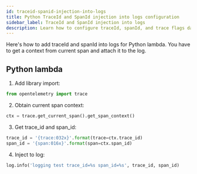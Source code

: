 ```yaml
---
id: traceid-spanid-injection-into-logs
title: Python TraceId and SpanId injection into logs configuration
sidebar_label: TraceId and SpanId injection into logs
description: Learn how to configure traceId, spanId, and trace flags data injection into user logs in Python applications.
---
```


Here's how to add traceId and spanId into logs for Python lambda. You have to get a context from current span and attach it to the log.

## Python lambda

1. Add library import:
  ```py
  from opentelemetry import trace
  ```
2. Obtain current span context:
  ```py
  ctx = trace.get_current_span().get_span_context()
  ```
3. Get trace_id and span_id:
  ```py
  trace_id = '{trace:032x}'.format(trace=ctx.trace_id)
  span_id = '{span:016x}'.format(span=ctx.span_id)
  ```
4. Inject to log:
  ```py
  log.info('logging test trace_id=%s span_id=%s', trace_id, span_id)
  ```
